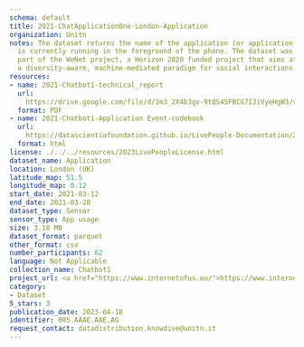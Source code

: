 ```yaml
---
schema: default
title: 2021-ChatApplicationOne-London-Application
organization: Unitn
notes: The dataset returns the name of the application (or application package) that
  is currently running in the foreground of the phone. The dataset was collected as
  part of the WeNet project, a Horizon 2020 funded project that aims at developing
  a diversity-aware, machine-mediated paradigm for social interactions.
resources:
- name: 2021-Chatbot1-technical_report
  url: 
    https://drive.google.com/file/d/1m3_2X4b3gv-9tQS45FBCG7IJiVyeHgW3/view?usp=sharing
  format: PDF
- name: 2021-Chatbot1-Application Event-codebook
  url: 
    https://datascientiafoundation.github.io/LivePeople-Documentation/2021-Chatbot1/2021_CH1_applicationevent.html
  format: html
license: ./../../resources/2023LivePeopleLicense.html
dataset_name: Application
location: London (UK)
latitude_map: 51.5
longitude_map: 0.12
start_date: 2021-03-12
end_date: 2021-03-28
dataset_type: Sensor
sensor_type: App usage
size: 3.18 MB
dataset_format: parquet
other_format: csv
number_participants: 62
language: Not Applicable
collection_name: Chatbot1
project_url: <a href="https://www.internetofus.eu/">https://www.internetofus.eu/</a>
category:
- Dataset
5_stars: 3
publication_date: 2023-04-18
identifier: 005.AAAE.AAE.AG
request_contact: datadistribution.knowdive@unitn.it
---
```


